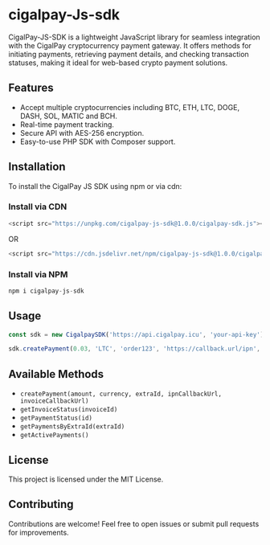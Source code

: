 # cigalpay-Js-sdk

CigalPay-JS-SDK is a lightweight JavaScript library for seamless integration with the CigalPay cryptocurrency payment gateway. It offers methods for initiating payments, retrieving payment details, and checking transaction statuses, making it ideal for web-based crypto payment solutions.

## Features

- Accept multiple cryptocurrencies including BTC, ETH, LTC, DOGE, DASH, SOL, MATIC and BCH.
- Real-time payment tracking.
- Secure API with AES-256 encryption.
- Easy-to-use PHP SDK with Composer support.

## Installation

To install the CigalPay JS SDK using npm or via cdn:

### Install via CDN

```js
<script src="https://unpkg.com/cigalpay-js-sdk@1.0.0/cigalpay-sdk.js"></script>
```

OR

```js
<script src="https://cdn.jsdelivr.net/npm/cigalpay-js-sdk@1.0.0/cigalpay-sdk.js"></script>
```

### Install via NPM

```js
npm i cigalpay-js-sdk
```

## Usage

```js
const sdk = new CigalpaySDK('https://api.cigalpay.icu', 'your-api-key');
```

```js
sdk.createPayment(0.03, 'LTC', 'order123', 'https://callback.url/ipn', 'https://callback.url/invoice').then(console.log);
```

## Available Methods

- `createPayment(amount, currency, extraId, ipnCallbackUrl, invoiceCallbackUrl)`
- `getInvoiceStatus(invoiceId)`
- `getPaymentStatus(id)`
- `getPaymentsByExtraId(extraId)`
- `getActivePayments()`

## License

This project is licensed under the MIT License.

## Contributing

Contributions are welcome! Feel free to open issues or submit pull requests for improvements.